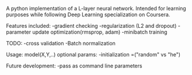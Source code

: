 A python implementation of a L-layer neural network.
Intended for learning purposes while following Deep Learning specialization on Coursera.

Features included:
-gradient checking
-regularization (L2 and dropout)
-parameter update optimization(rmsprop, adam)
-minibatch training

TODO:
-cross validation
-Batch normalization

Usage:
model(X,Y,..)
optional params:
-initialization =("random" vs "he")


Future development:
-pass as command line parameters
